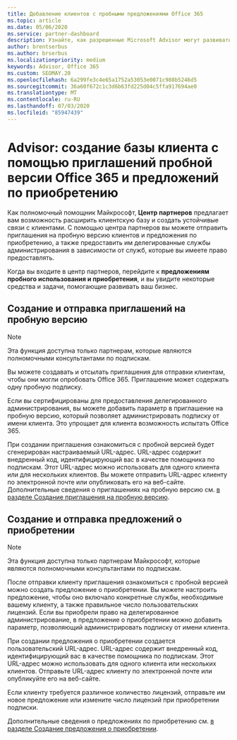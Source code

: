 ```yaml
---
title: Добавление клиентов с пробными предложениями Office 365
ms.topic: article
ms.date: 05/06/2020
ms.service: partner-dashboard
description: Узнайте, как разрешенные Microsoft Advisor могут развивать свои подписки Office 365. Создавайте и отправляйте приглашения пробной версии Office 365 и предложения по приобретению на клиентах.
author: brentserbus
ms.author: brserbus
ms.localizationpriority: medium
keywords: Advisor, Office 365
ms.custom: SEOMAY.20
ms.openlocfilehash: 6a299fe3c4e65a1752a53053e0071c980b5246d5
ms.sourcegitcommit: 36a60f672c1c3d6b63fd225d04c5ffa917694ae0
ms.translationtype: MT
ms.contentlocale: ru-RU
ms.lasthandoff: 07/03/2020
ms.locfileid: "85947439"
---
```

# <a name="advisors-build-your-client-base-with-office-365-trial-invitations-and-purchase-offers"></a>Advisor: создание базы клиента с помощью приглашений пробной версии Office 365 и предложений по приобретению

Как полномочный помощник Майкрософт, **Центр партнеров** предлагает вам возможность расширить клиентскую базу и создать устойчивые связи с клиентами. С помощью центра партнеров вы можете отправить приглашения на пробную версию клиентов и предложения по приобретению, а также предоставить им делегированные службы администрирования в зависимости от служб, которые вы имеете право предоставлять.

Когда вы входите в центр партнеров, перейдите к **предложениям пробного использования и приобретения**, и вы увидите некоторые средства и задачи, помогающие развивать ваш бизнес.

## <a name="create-and-send-trial-invitations"></a>Создание и отправка приглашений на пробную версию

> [!NOTE]
> Эта функция доступна только партнерам, которые являются полномочными консультантами по подпискам.

Вы можете создавать и отсылать приглашения для отправки клиентам, чтобы они могли опробовать Office 365. Приглашение может содержать одну пробную подписку.

Если вы сертифицированы для предоставления делегированного администрирования, вы можете добавить параметр в приглашение на пробную версию, который позволяет администрировать подписку от имени клиента. Это упрощает для клиента возможность испытать Office 365.

При создании приглашения ознакомиться с пробной версией будет сгенерирован настраиваемый URL-адрес. URL-адрес содержит внедренный код, идентифицирующий вас в качестве помощника по подпискам. Этот URL-адрес можно использовать для одного клиента или для нескольких клиентов. Вы можете отправить URL-адрес клиенту по электронной почте или опубликовать его на веб-сайте.
Дополнительные сведения о приглашениях на пробную версию см. [в разделе Создание приглашения на пробную версию](advisors-create-a-trial-invitation.md).

## <a name="create-and-send-purchase-offers"></a>Создание и отправка предложений о приобретении

> [!NOTE]
> Эта функция доступна только партнерам Майкрософт, которые являются полномочными консультантами по подпискам.

После отправки клиенту приглашения ознакомиться с пробной версией можно создать предложение о приобретении. Вы можете настроить предложение, чтобы оно включало конкретные службы, необходимые вашему клиенту, а также правильное число пользовательских лицензий. Если вы приобрели право на делегированное администрирование, в предложение о приобретении можно добавить параметр, позволяющий администрировать подписку от имени клиента.

При создании предложения о приобретении создается пользовательский URL-адрес. URL-адрес содержит внедренный код, идентифицирующий вас в качестве помощника по подпискам. Этот URL-адрес можно использовать для одного клиента или нескольких клиентов. Отправьте URL-адрес клиенту по электронной почте или опубликуйте его на веб-сайте.

Если клиенту требуется различное количество лицензий, отправьте им новое предложение или измените число лицензий при приобретении подписки.

Дополнительные сведения о предложениях по приобретению см. [в разделе Создание предложения о приобретении](advisor-create-a-purchase-offer.md).

